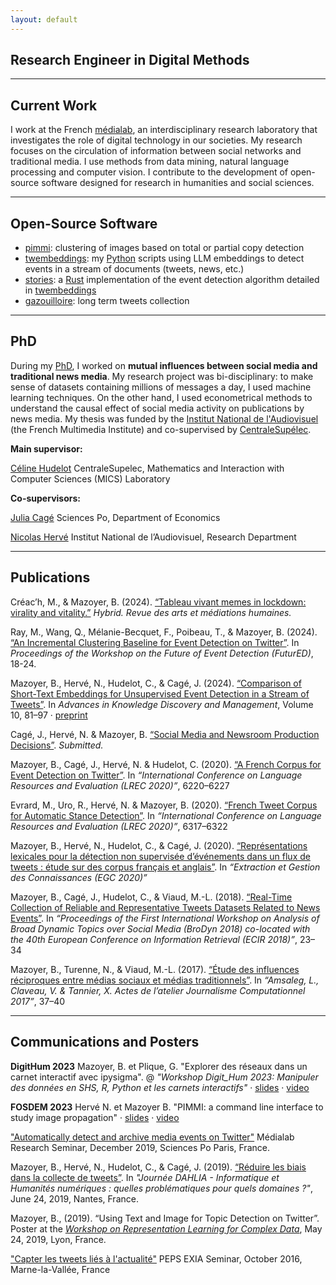 ```yaml
---
layout: default
---
```


## Research Engineer in Digital Methods

***

## Current Work
I work at the French [médialab](https://medialab.sciencespo.fr/), an interdisciplinary research laboratory that investigates the role of
digital technology in our societies. My research focuses on the circulation of information between social networks and traditional media. I use methods from data mining, natural language processing and computer vision. I contribute to the development of open-source software designed for research in humanities and social sciences.

***

## Open-Source Software

- [pimmi](https://github.com/nrv/pimmi): clustering of images based on total or partial copy detection
- [twembeddings](https://github.com/ina-foss/twembeddings): my [Python](https://www.python.org/) scripts using LLM embeddings to detect events in a stream of documents (tweets, news, etc.)
- [stories](https://github.com/medialab/stories): a [Rust](https://www.rust-lang.org/) implementation of the event detection algorithm detailed in [twembeddings](https://github.com/ina-foss/twembeddings)
- [gazouilloire](https://github.com/medialab/gazouilloire): long term tweets collection

***

## PhD

During my [PhD](http://www.theses.fr/2020UPASC009), I worked on **mutual influences between social media and traditional news media**. My research project was
bi-disciplinary: to make sense of datasets containing millions of messages a day, I used machine learning techniques.
On the other hand, I used econometrical methods to understand the causal effect of social media activity on publications
by news media. My thesis was funded by the [Institut National de l'Audiovisuel](https://www.ina.fr) (the French Multimedia Institute)
and co-supervised by [CentraleSupélec](http://www.centralesupelec.fr/).

**Main supervisor:**

[Céline Hudelot](http://perso.ecp.fr/~hudelotc/) CentraleSupelec, Mathematics and Interaction with Computer Sciences (MICS) Laboratory

**Co-supervisors:**

[Julia Cagé](https://juliacage.com/) Sciences Po, Department of Economics

[Nicolas Hervé](http://www.herve.name/pmwiki.php/Main/HomePage) Institut National de l’Audiovisuel, Research Department

***

## Publications

Créac’h, M., & Mazoyer, B. (2024).
[“Tableau vivant memes in lockdown: virality and vitality.”](https://journals.openedition.org/hybrid/4745)
*Hybrid. Revue des arts et médiations humaines.*

Ray, M., Wang, Q., Mélanie-Becquet, F., Poibeau, T., & Mazoyer, B. (2024).
[“An Incremental Clustering Baseline for Event Detection on Twitter”](https://arxiv.org/abs/2309.11495).
In *Proceedings of the Workshop on the Future of Event Detection (FuturED)*, 18-24.

Mazoyer, B., Hervé, N., Hudelot, C., & Cagé, J. (2024).
[“Comparison of Short-Text Embeddings for Unsupervised Event Detection in a Stream of Tweets”](https://link.springer.com/chapter/10.1007/978-3-031-40403-0_4).
In *Advances in Knowledge Discovery and Management*, Volume 10, 81–97 · [preprint](assets/img/Short_Text_Embeddings_for_Unsupervised_Event_Detection_in_a_Stream_of_Tweets.pdf)

Cagé, J., Hervé, N. & Mazoyer, B. [“Social Media and Newsroom Production
Decisions”](https://papers.ssrn.com/sol3/papers.cfm?abstract_id=3663899).
*Submitted.*

Mazoyer, B., Cagé, J., Hervé, N. & Hudelot, C. (2020). [“A French Corpus for Event Detection on
Twitter”](http://www.lrec-conf.org/proceedings/lrec2020/pdf/2020.lrec-1.763.pdf).
In *“International Conference on Language Resources and Evaluation (LREC 2020)”*,  6220–6227

Evrard, M., Uro, R., Hervé, N. & Mazoyer, B. (2020). [“French Tweet Corpus for Automatic Stance
Detection”](http://www.lrec-conf.org/proceedings/lrec2020/pdf/2020.lrec-1.775.pdf).
In *“International Conference on Language Resources and Evaluation (LREC 2020)”*, 6317–6322

Mazoyer, B., Hervé, N., Hudelot, C., & Cagé, J. (2020). [“Représentations lexicales pour
la détection non supervisée d’événements dans un flux de tweets : étude sur des corpus
français et anglais”](https://arxiv.org/abs/2001.04139). In *“Extraction et Gestion des Connaissances (EGC 2020)”*

Mazoyer, B., Cagé, J., Hudelot, C., & Viaud, M.-L. (2018). [“Real-Time Collection of Reliable
and Representative Tweets Datasets Related to News Events”](http://ceur-ws.org/Vol-2078/paper2.pdf).
In *“Proceedings of the First International Workshop on Analysis of Broad Dynamic Topics over Social
Media (BroDyn 2018) co-located with the 40th European Conference on Information Retrieval (ECIR 2018)”*,
23–34

Mazoyer, B., Turenne, N., & Viaud, M.-L. (2017). [“Étude des influences réciproques entre médias
sociaux et médias traditionnels”](https://hal.archives-ouvertes.fr/hal-01691967/document).
In *“Amsaleg, L., Claveau, V. & Tannier, X. Actes de l’atelier Journalisme Computationnel 2017”*, 37–40

***

## Communications and Posters
**DigitHum 2023** Mazoyer, B. et Plique, G. "Explorer des réseaux dans un carnet interactif avec ipysigma". @ *"Workshop Digit_Hum 2023: Manipuler des données en SHS, R, Python et les carnets interactifs"* · [slides](https://medialab.github.io/ipysigma/presentations/digithum-2023) · [video](https://explore.psl.eu/fr/le-magazine/videos/explorer-des-reseaux-dans-un-carnet-interactif-avec-ipysigma)

**FOSDEM 2023** Hervé N. et Mazoyer B. "PIMMI: a command line interface to study image propagation" · [slides](https://archive.fosdem.org/2023/schedule/event/openresearch_pimmi/attachments/slides/5581/export/events/attachments/openresearch_pimmi/slides/5581/PIMMI_slides_FOSDEM2023.pdf) · [video](https://archive.fosdem.org/2023/schedule/event/openresearch_pimmi/)

["Automatically detect and archive media events on Twitter"](https://medialab.sciencespo.fr/en/news/detecter-et-archiver-automatiquement-les-evenements-mediatiques-sur-twitter/)
Médialab Research Seminar, December 2019, Sciences Po Paris, France.

Mazoyer, B., Hervé, N., Hudelot, C., & Cagé, J. (2019). [“Réduire les biais dans la collecte de
tweets”](http://dahlia.egc.asso.fr/journeeDAHLIA28062019/7%20Mazoyer_et_al.pdf). In *"Journée DAHLIA -
Informatique et Humanités numériques : quelles problématiques pour quels domaines ?"*, June 24, 2019,
Nantes, France.

Mazoyer, B., (2019). “Using Text and Image for Topic Detection on Twitter”. Poster at the
*[Workshop on Representation Learning for Complex Data](http://mediamining.univ-lyon2.fr/workshop2019/)*,
May 24, 2019, Lyon, France.

["Capter les tweets liés à l'actualité"](http://ligm.u-pem.fr/index.php?eID=tx_nawsecuredl&u=0&file=fileadmin/fichiers/PEPSEXIA/ArticlesPdf/Beatrice_.pdf&t=1590653161&hash=8ce285a1fda0b7dd562ad9853473242bc6aa268b)
PEPS EXIA Seminar, October 2016, Marne-la-Vallée, France
